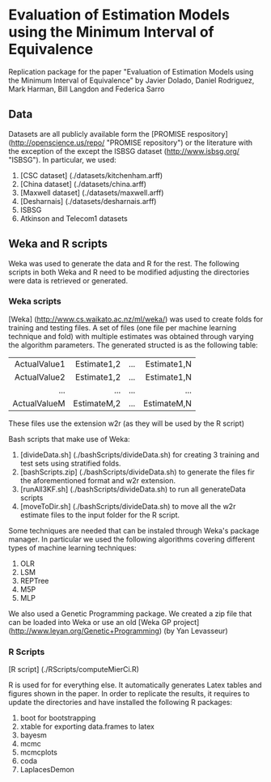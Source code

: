 # Evaluation of Estimation Models using the Minimum Interval of Equivalence #

Replication package for the paper "Evaluation of Estimation Models using the Minimum Interval of Equivalence"
by Javier Dolado, Daniel Rodriguez, Mark Harman, Bill Langdon and Federica Sarro



## Data ##
Datasets are all publicly available form the [PROMISE respository] (http://openscience.us/repo/ "PROMISE repository") or the literature with the exception of the except the ISBSG dataset (http://www.isbsg.org/ "ISBSG"). In particular, we used:

1. [CSC dataset] (./datasets/kitchenham.arff)
2. [China dataset] (./datasets/china.arff)
3. [Maxwell dataset] (./datasets/maxwell.arff)
4. [Desharnais] (./datasets/desharnais.arff)
5. ISBSG
6. Atkinson and Telecom1 datasets


## Weka and R scripts ##

Weka was used to generate the data and R for the rest. The following scripts in both Weka and R need to be modified adjusting the directories were data is retrieved or generated. 

### Weka scripts ###

[Weka] (http://www.cs.waikato.ac.nz/ml/weka/) was used to create folds for training and testing files. A set of files (one file per machine learning technique and fold) with multiple estimates was obtained through varying the algorithm parameters. The generated structed is as the following table:

|                |             |     |              |
| --------------:|------------:| ----|-------------:|
| ActualValue1   | Estimate1,2 | ... | Estimate1,N  |
| ActualValue2   | Estimate1,2 | ... | Estimate1,N  |
| ...            | ...         | ... | ...          |
| ActualValueM   | EstimateM,2 | ... | EstimateM,N  |

These files use the extension w2r (as they will be used by the R script)

Bash scripts that make use of Weka:

1. [divideData.sh] (./bashScripts/divideData.sh) for creating 3 training and test sets using stratified folds.
2. [bashScripts.zip] (./bashScripts/divideData.sh) to generate the files fir the aforementioned format and w2r extension.
3. [runAll3KF.sh] (./bashScripts/divideData.sh) to run all generateData scripts
4. [moveToDir.sh] (./bashScripts/divideData.sh) to move all the w2r estimate files to the input folder for the R script.
 

Some techniques are needed that can be instaled through Weka's package manager. In particular we used the following algorithms covering different types of machine learning techniques: 

1. OLR 
2. LSM
3. REPTree
4. M5P
5. MLP

We also used a Genetic Programming package. We created a zip file that can be loaded into Weka or use an old [Weka GP project] (http://www.leyan.org/Genetic+Programming) (by Yan Levasseur)

### R Scripts ###

[R script] (./RScripts/computeMierCi.R) 

R is used for for everything else. It automatically generates Latex tables and figures shown in the paper. In order to replicate the results, it requires to update the directories and have installed the following R packages:
 
1. boot for bootstrapping
2. xtable for exporting data.frames to latex
3. bayesm
4. mcmc
5. mcmcplots
6. coda
7. LaplacesDemon
